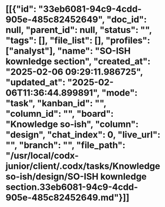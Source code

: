 # [[{"id": "33eb6081-94c9-4cdd-905e-485c82452649", "doc_id": null, "parent_id": null, "status": "", "tags": [], "file_list": [], "profiles": ["analyst"], "name": "SO-ISH kownledge section", "created_at": "2025-02-06 09:29:11.986725", "updated_at": "2025-02-06T11:36:44.899891", "mode": "task", "kanban_id": "", "column_id": "", "board": "Knowledge so-ish", "column": "design", "chat_index": 0, "live_url": "", "branch": "", "file_path": "/usr/local/codx-junior/client/.codx/tasks/Knowledge so-ish/design/SO-ISH kownledge section.33eb6081-94c9-4cdd-905e-485c82452649.md"}]]